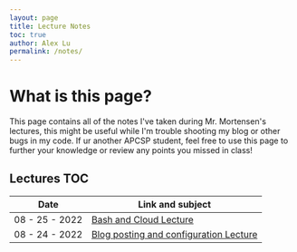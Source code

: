 ```yaml
---
layout: page
title: Lecture Notes
toc: true
author: Alex Lu
permalink: /notes/
---
```


# What is this page?

This page contains all of the notes I've taken during Mr. Mortensen's lectures, this might be useful while I'm trouble shooting my blog or other bugs in my code. If ur another APCSP student, feel free to use this page to further your knowledge or review any points you missed in class!

## Lectures TOC

| Date | Link and subject |
|-|-|
| 08 - 25 - 2022 | [Bash and Cloud Lecture]({{site.baseurl}}markdown/notes/2022/08/25/Lecture-Intro-Python.html) |
| 08 - 24 - 2022 | [Blog posting and configuration Lecture]({{site.baseurl}}markdown/notes/2022/08/24/Lecture-site-organization-and-configuration.html) |